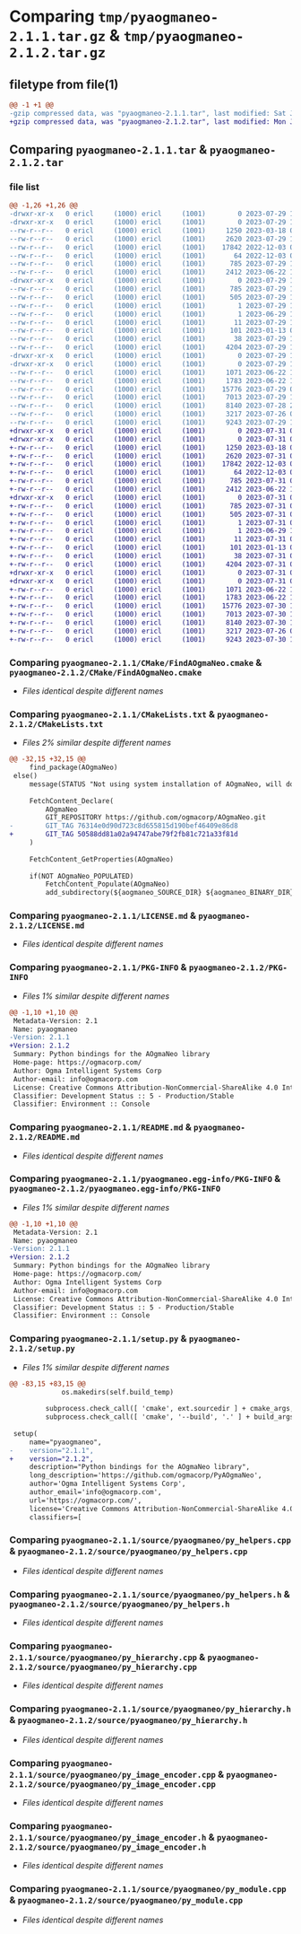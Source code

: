 # Comparing `tmp/pyaogmaneo-2.1.1.tar.gz` & `tmp/pyaogmaneo-2.1.2.tar.gz`

## filetype from file(1)

```diff
@@ -1 +1 @@
-gzip compressed data, was "pyaogmaneo-2.1.1.tar", last modified: Sat Jul 29 15:23:29 2023, max compression
+gzip compressed data, was "pyaogmaneo-2.1.2.tar", last modified: Mon Jul 31 00:20:52 2023, max compression
```

## Comparing `pyaogmaneo-2.1.1.tar` & `pyaogmaneo-2.1.2.tar`

### file list

```diff
@@ -1,26 +1,26 @@
-drwxr-xr-x   0 ericl     (1000) ericl     (1001)        0 2023-07-29 15:23:29.150615 pyaogmaneo-2.1.1/
-drwxr-xr-x   0 ericl     (1000) ericl     (1001)        0 2023-07-29 15:23:29.147282 pyaogmaneo-2.1.1/CMake/
--rw-r--r--   0 ericl     (1000) ericl     (1001)     1250 2023-03-18 01:02:16.000000 pyaogmaneo-2.1.1/CMake/FindAOgmaNeo.cmake
--rw-r--r--   0 ericl     (1000) ericl     (1001)     2620 2023-07-29 15:21:13.000000 pyaogmaneo-2.1.1/CMakeLists.txt
--rw-r--r--   0 ericl     (1000) ericl     (1001)    17842 2022-12-03 02:07:03.000000 pyaogmaneo-2.1.1/LICENSE.md
--rw-r--r--   0 ericl     (1000) ericl     (1001)       64 2022-12-03 02:07:03.000000 pyaogmaneo-2.1.1/MANIFEST.in
--rw-r--r--   0 ericl     (1000) ericl     (1001)      785 2023-07-29 15:23:29.147282 pyaogmaneo-2.1.1/PKG-INFO
--rw-r--r--   0 ericl     (1000) ericl     (1001)     2412 2023-06-22 14:37:40.000000 pyaogmaneo-2.1.1/README.md
-drwxr-xr-x   0 ericl     (1000) ericl     (1001)        0 2023-07-29 15:23:29.147282 pyaogmaneo-2.1.1/pyaogmaneo.egg-info/
--rw-r--r--   0 ericl     (1000) ericl     (1001)      785 2023-07-29 15:23:29.000000 pyaogmaneo-2.1.1/pyaogmaneo.egg-info/PKG-INFO
--rw-r--r--   0 ericl     (1000) ericl     (1001)      505 2023-07-29 15:23:29.000000 pyaogmaneo-2.1.1/pyaogmaneo.egg-info/SOURCES.txt
--rw-r--r--   0 ericl     (1000) ericl     (1001)        1 2023-07-29 15:23:29.000000 pyaogmaneo-2.1.1/pyaogmaneo.egg-info/dependency_links.txt
--rw-r--r--   0 ericl     (1000) ericl     (1001)        1 2023-06-29 17:53:40.000000 pyaogmaneo-2.1.1/pyaogmaneo.egg-info/not-zip-safe
--rw-r--r--   0 ericl     (1000) ericl     (1001)       11 2023-07-29 15:23:29.000000 pyaogmaneo-2.1.1/pyaogmaneo.egg-info/top_level.txt
--rw-r--r--   0 ericl     (1000) ericl     (1001)      101 2023-01-13 01:36:37.000000 pyaogmaneo-2.1.1/pyproject.toml
--rw-r--r--   0 ericl     (1000) ericl     (1001)       38 2023-07-29 15:23:29.150615 pyaogmaneo-2.1.1/setup.cfg
--rw-r--r--   0 ericl     (1000) ericl     (1001)     4204 2023-07-29 15:20:49.000000 pyaogmaneo-2.1.1/setup.py
-drwxr-xr-x   0 ericl     (1000) ericl     (1001)        0 2023-07-29 15:23:29.147282 pyaogmaneo-2.1.1/source/
-drwxr-xr-x   0 ericl     (1000) ericl     (1001)        0 2023-07-29 15:23:29.147282 pyaogmaneo-2.1.1/source/pyaogmaneo/
--rw-r--r--   0 ericl     (1000) ericl     (1001)     1071 2023-06-22 14:37:40.000000 pyaogmaneo-2.1.1/source/pyaogmaneo/py_helpers.cpp
--rw-r--r--   0 ericl     (1000) ericl     (1001)     1783 2023-06-22 14:37:40.000000 pyaogmaneo-2.1.1/source/pyaogmaneo/py_helpers.h
--rw-r--r--   0 ericl     (1000) ericl     (1001)    15776 2023-07-29 00:23:47.000000 pyaogmaneo-2.1.1/source/pyaogmaneo/py_hierarchy.cpp
--rw-r--r--   0 ericl     (1000) ericl     (1001)     7013 2023-07-29 15:21:32.000000 pyaogmaneo-2.1.1/source/pyaogmaneo/py_hierarchy.h
--rw-r--r--   0 ericl     (1000) ericl     (1001)     8140 2023-07-28 23:07:46.000000 pyaogmaneo-2.1.1/source/pyaogmaneo/py_image_encoder.cpp
--rw-r--r--   0 ericl     (1000) ericl     (1001)     3217 2023-07-26 01:03:23.000000 pyaogmaneo-2.1.1/source/pyaogmaneo/py_image_encoder.h
--rw-r--r--   0 ericl     (1000) ericl     (1001)     9243 2023-07-29 15:11:58.000000 pyaogmaneo-2.1.1/source/pyaogmaneo/py_module.cpp
+drwxr-xr-x   0 ericl     (1000) ericl     (1001)        0 2023-07-31 00:20:52.900270 pyaogmaneo-2.1.2/
+drwxr-xr-x   0 ericl     (1000) ericl     (1001)        0 2023-07-31 00:20:52.900270 pyaogmaneo-2.1.2/CMake/
+-rw-r--r--   0 ericl     (1000) ericl     (1001)     1250 2023-03-18 01:02:16.000000 pyaogmaneo-2.1.2/CMake/FindAOgmaNeo.cmake
+-rw-r--r--   0 ericl     (1000) ericl     (1001)     2620 2023-07-31 00:18:20.000000 pyaogmaneo-2.1.2/CMakeLists.txt
+-rw-r--r--   0 ericl     (1000) ericl     (1001)    17842 2022-12-03 02:07:03.000000 pyaogmaneo-2.1.2/LICENSE.md
+-rw-r--r--   0 ericl     (1000) ericl     (1001)       64 2022-12-03 02:07:03.000000 pyaogmaneo-2.1.2/MANIFEST.in
+-rw-r--r--   0 ericl     (1000) ericl     (1001)      785 2023-07-31 00:20:52.900270 pyaogmaneo-2.1.2/PKG-INFO
+-rw-r--r--   0 ericl     (1000) ericl     (1001)     2412 2023-06-22 14:37:40.000000 pyaogmaneo-2.1.2/README.md
+drwxr-xr-x   0 ericl     (1000) ericl     (1001)        0 2023-07-31 00:20:52.900270 pyaogmaneo-2.1.2/pyaogmaneo.egg-info/
+-rw-r--r--   0 ericl     (1000) ericl     (1001)      785 2023-07-31 00:20:52.000000 pyaogmaneo-2.1.2/pyaogmaneo.egg-info/PKG-INFO
+-rw-r--r--   0 ericl     (1000) ericl     (1001)      505 2023-07-31 00:20:52.000000 pyaogmaneo-2.1.2/pyaogmaneo.egg-info/SOURCES.txt
+-rw-r--r--   0 ericl     (1000) ericl     (1001)        1 2023-07-31 00:20:52.000000 pyaogmaneo-2.1.2/pyaogmaneo.egg-info/dependency_links.txt
+-rw-r--r--   0 ericl     (1000) ericl     (1001)        1 2023-06-29 17:53:40.000000 pyaogmaneo-2.1.2/pyaogmaneo.egg-info/not-zip-safe
+-rw-r--r--   0 ericl     (1000) ericl     (1001)       11 2023-07-31 00:20:52.000000 pyaogmaneo-2.1.2/pyaogmaneo.egg-info/top_level.txt
+-rw-r--r--   0 ericl     (1000) ericl     (1001)      101 2023-01-13 01:36:37.000000 pyaogmaneo-2.1.2/pyproject.toml
+-rw-r--r--   0 ericl     (1000) ericl     (1001)       38 2023-07-31 00:20:52.900270 pyaogmaneo-2.1.2/setup.cfg
+-rw-r--r--   0 ericl     (1000) ericl     (1001)     4204 2023-07-31 00:18:29.000000 pyaogmaneo-2.1.2/setup.py
+drwxr-xr-x   0 ericl     (1000) ericl     (1001)        0 2023-07-31 00:20:52.900270 pyaogmaneo-2.1.2/source/
+drwxr-xr-x   0 ericl     (1000) ericl     (1001)        0 2023-07-31 00:20:52.900270 pyaogmaneo-2.1.2/source/pyaogmaneo/
+-rw-r--r--   0 ericl     (1000) ericl     (1001)     1071 2023-06-22 14:37:40.000000 pyaogmaneo-2.1.2/source/pyaogmaneo/py_helpers.cpp
+-rw-r--r--   0 ericl     (1000) ericl     (1001)     1783 2023-06-22 14:37:40.000000 pyaogmaneo-2.1.2/source/pyaogmaneo/py_helpers.h
+-rw-r--r--   0 ericl     (1000) ericl     (1001)    15776 2023-07-30 17:43:03.000000 pyaogmaneo-2.1.2/source/pyaogmaneo/py_hierarchy.cpp
+-rw-r--r--   0 ericl     (1000) ericl     (1001)     7013 2023-07-30 17:43:03.000000 pyaogmaneo-2.1.2/source/pyaogmaneo/py_hierarchy.h
+-rw-r--r--   0 ericl     (1000) ericl     (1001)     8140 2023-07-30 17:43:03.000000 pyaogmaneo-2.1.2/source/pyaogmaneo/py_image_encoder.cpp
+-rw-r--r--   0 ericl     (1000) ericl     (1001)     3217 2023-07-26 01:03:23.000000 pyaogmaneo-2.1.2/source/pyaogmaneo/py_image_encoder.h
+-rw-r--r--   0 ericl     (1000) ericl     (1001)     9243 2023-07-30 17:43:03.000000 pyaogmaneo-2.1.2/source/pyaogmaneo/py_module.cpp
```

### Comparing `pyaogmaneo-2.1.1/CMake/FindAOgmaNeo.cmake` & `pyaogmaneo-2.1.2/CMake/FindAOgmaNeo.cmake`

 * *Files identical despite different names*

### Comparing `pyaogmaneo-2.1.1/CMakeLists.txt` & `pyaogmaneo-2.1.2/CMakeLists.txt`

 * *Files 2% similar despite different names*

```diff
@@ -32,15 +32,15 @@
     find_package(AOgmaNeo)
 else()
     message(STATUS "Not using system installation of AOgmaNeo, will download from repository")
 
     FetchContent_Declare(
         AOgmaNeo
         GIT_REPOSITORY https://github.com/ogmacorp/AOgmaNeo.git
-        GIT_TAG 76314e0d90d723c8d655815d190bef46409e86d8
+        GIT_TAG 50588dd81a02a94747abe79f2fb81c721a33f81d
     )
 
     FetchContent_GetProperties(AOgmaNeo)
 
     if(NOT AOgmaNeo_POPULATED)
         FetchContent_Populate(AOgmaNeo)
         add_subdirectory(${aogmaneo_SOURCE_DIR} ${aogmaneo_BINARY_DIR})
```

### Comparing `pyaogmaneo-2.1.1/LICENSE.md` & `pyaogmaneo-2.1.2/LICENSE.md`

 * *Files identical despite different names*

### Comparing `pyaogmaneo-2.1.1/PKG-INFO` & `pyaogmaneo-2.1.2/PKG-INFO`

 * *Files 1% similar despite different names*

```diff
@@ -1,10 +1,10 @@
 Metadata-Version: 2.1
 Name: pyaogmaneo
-Version: 2.1.1
+Version: 2.1.2
 Summary: Python bindings for the AOgmaNeo library
 Home-page: https://ogmacorp.com/
 Author: Ogma Intelligent Systems Corp
 Author-email: info@ogmacorp.com
 License: Creative Commons Attribution-NonCommercial-ShareAlike 4.0 International License
 Classifier: Development Status :: 5 - Production/Stable
 Classifier: Environment :: Console
```

### Comparing `pyaogmaneo-2.1.1/README.md` & `pyaogmaneo-2.1.2/README.md`

 * *Files identical despite different names*

### Comparing `pyaogmaneo-2.1.1/pyaogmaneo.egg-info/PKG-INFO` & `pyaogmaneo-2.1.2/pyaogmaneo.egg-info/PKG-INFO`

 * *Files 1% similar despite different names*

```diff
@@ -1,10 +1,10 @@
 Metadata-Version: 2.1
 Name: pyaogmaneo
-Version: 2.1.1
+Version: 2.1.2
 Summary: Python bindings for the AOgmaNeo library
 Home-page: https://ogmacorp.com/
 Author: Ogma Intelligent Systems Corp
 Author-email: info@ogmacorp.com
 License: Creative Commons Attribution-NonCommercial-ShareAlike 4.0 International License
 Classifier: Development Status :: 5 - Production/Stable
 Classifier: Environment :: Console
```

### Comparing `pyaogmaneo-2.1.1/setup.py` & `pyaogmaneo-2.1.2/setup.py`

 * *Files 1% similar despite different names*

```diff
@@ -83,15 +83,15 @@
             os.makedirs(self.build_temp)
 
         subprocess.check_call([ 'cmake', ext.sourcedir ] + cmake_args, cwd=self.build_temp, env=env)
         subprocess.check_call([ 'cmake', '--build', '.' ] + build_args, cwd=self.build_temp)
 
 setup(
     name="pyaogmaneo",
-    version="2.1.1",
+    version="2.1.2",
     description="Python bindings for the AOgmaNeo library",
     long_description='https://github.com/ogmacorp/PyAOgmaNeo',
     author='Ogma Intelligent Systems Corp',
     author_email='info@ogmacorp.com',
     url='https://ogmacorp.com/',
     license='Creative Commons Attribution-NonCommercial-ShareAlike 4.0 International License',
     classifiers=[
```

### Comparing `pyaogmaneo-2.1.1/source/pyaogmaneo/py_helpers.cpp` & `pyaogmaneo-2.1.2/source/pyaogmaneo/py_helpers.cpp`

 * *Files identical despite different names*

### Comparing `pyaogmaneo-2.1.1/source/pyaogmaneo/py_helpers.h` & `pyaogmaneo-2.1.2/source/pyaogmaneo/py_helpers.h`

 * *Files identical despite different names*

### Comparing `pyaogmaneo-2.1.1/source/pyaogmaneo/py_hierarchy.cpp` & `pyaogmaneo-2.1.2/source/pyaogmaneo/py_hierarchy.cpp`

 * *Files identical despite different names*

### Comparing `pyaogmaneo-2.1.1/source/pyaogmaneo/py_hierarchy.h` & `pyaogmaneo-2.1.2/source/pyaogmaneo/py_hierarchy.h`

 * *Files identical despite different names*

### Comparing `pyaogmaneo-2.1.1/source/pyaogmaneo/py_image_encoder.cpp` & `pyaogmaneo-2.1.2/source/pyaogmaneo/py_image_encoder.cpp`

 * *Files identical despite different names*

### Comparing `pyaogmaneo-2.1.1/source/pyaogmaneo/py_image_encoder.h` & `pyaogmaneo-2.1.2/source/pyaogmaneo/py_image_encoder.h`

 * *Files identical despite different names*

### Comparing `pyaogmaneo-2.1.1/source/pyaogmaneo/py_module.cpp` & `pyaogmaneo-2.1.2/source/pyaogmaneo/py_module.cpp`

 * *Files identical despite different names*


